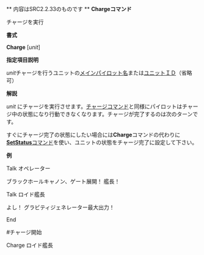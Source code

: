 ** 内容はSRC2.2.33のものです **
**Chargeコマンド**

チャージを実行

**書式**

**Charge** [*unit*]

**指定項目説明**

*unit*チャージを行うユニットの[メインパイロット名](メインパイロット名.md)または[ユニットＩＤ](ユニットＩＤ.md)（省略可）

**解説**

*unit* にチャージを実行させます。[チャージコマンド](チャージ.md)と同様にパイロットはチャージ中の状態になり行動できなくなります。チャージが完了するのは次のターンです。

すぐにチャージ完了の状態にしたい場合には**Charge**コマンドの代わりに[**SetStatus**コマンド](SetStatusコマンド.md)を使い、ユニットの状態をチャージ完了に設定して下さい。

**例**

Talk オペレーター

ブラックホールキャノン、ゲート展開！ 艦長！

Talk ロイド艦長

よし！ グラビティジェネレーター最大出力！

End

#チャージ開始

Charge ロイド艦長
